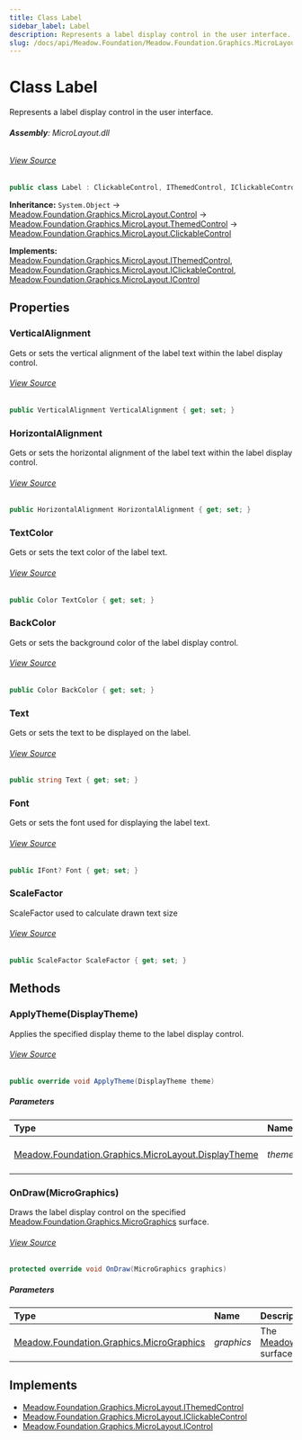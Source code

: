 ```yaml
---
title: Class Label
sidebar_label: Label
description: Represents a label display control in the user interface.
slug: /docs/api/Meadow.Foundation/Meadow.Foundation.Graphics.MicroLayout/Label
---
```

# Class Label
Represents a label display control in the user interface.

###### **Assembly**: MicroLayout.dll
###### [View Source](https://github.com/WildernessLabs/Meadow.Foundation.git/blob/develop/Source/Meadow.Foundation.Libraries_and_Frameworks/Graphics.MicroLayout/Driver/Controls/Label.cs#L6)
```csharp title="Declaration"
public class Label : ClickableControl, IThemedControl, IClickableControl, IControl
```
**Inheritance:** `System.Object` -> [Meadow.Foundation.Graphics.MicroLayout.Control](../Meadow.Foundation.Graphics.MicroLayout/Control) -> [Meadow.Foundation.Graphics.MicroLayout.ThemedControl](../Meadow.Foundation.Graphics.MicroLayout/ThemedControl) -> [Meadow.Foundation.Graphics.MicroLayout.ClickableControl](../Meadow.Foundation.Graphics.MicroLayout/ClickableControl)

**Implements:**  
[Meadow.Foundation.Graphics.MicroLayout.IThemedControl](../Meadow.Foundation.Graphics.MicroLayout/IThemedControl), [Meadow.Foundation.Graphics.MicroLayout.IClickableControl](../Meadow.Foundation.Graphics.MicroLayout/IClickableControl), [Meadow.Foundation.Graphics.MicroLayout.IControl](../Meadow.Foundation.Graphics.MicroLayout/IControl)

## Properties
### VerticalAlignment
Gets or sets the vertical alignment of the label text within the label display control.
###### [View Source](https://github.com/WildernessLabs/Meadow.Foundation.git/blob/develop/Source/Meadow.Foundation.Libraries_and_Frameworks/Graphics.MicroLayout/Driver/Controls/Label.cs#L47)
```csharp title="Declaration"
public VerticalAlignment VerticalAlignment { get; set; }
```
### HorizontalAlignment
Gets or sets the horizontal alignment of the label text within the label display control.
###### [View Source](https://github.com/WildernessLabs/Meadow.Foundation.git/blob/develop/Source/Meadow.Foundation.Libraries_and_Frameworks/Graphics.MicroLayout/Driver/Controls/Label.cs#L56)
```csharp title="Declaration"
public HorizontalAlignment HorizontalAlignment { get; set; }
```
### TextColor
Gets or sets the text color of the label text.
###### [View Source](https://github.com/WildernessLabs/Meadow.Foundation.git/blob/develop/Source/Meadow.Foundation.Libraries_and_Frameworks/Graphics.MicroLayout/Driver/Controls/Label.cs#L65)
```csharp title="Declaration"
public Color TextColor { get; set; }
```
### BackColor
Gets or sets the background color of the label display control.
###### [View Source](https://github.com/WildernessLabs/Meadow.Foundation.git/blob/develop/Source/Meadow.Foundation.Libraries_and_Frameworks/Graphics.MicroLayout/Driver/Controls/Label.cs#L74)
```csharp title="Declaration"
public Color BackColor { get; set; }
```
### Text
Gets or sets the text to be displayed on the label.
###### [View Source](https://github.com/WildernessLabs/Meadow.Foundation.git/blob/develop/Source/Meadow.Foundation.Libraries_and_Frameworks/Graphics.MicroLayout/Driver/Controls/Label.cs#L83)
```csharp title="Declaration"
public string Text { get; set; }
```
### Font
Gets or sets the font used for displaying the label text.
###### [View Source](https://github.com/WildernessLabs/Meadow.Foundation.git/blob/develop/Source/Meadow.Foundation.Libraries_and_Frameworks/Graphics.MicroLayout/Driver/Controls/Label.cs#L92)
```csharp title="Declaration"
public IFont? Font { get; set; }
```
### ScaleFactor
ScaleFactor used to calculate drawn text size
###### [View Source](https://github.com/WildernessLabs/Meadow.Foundation.git/blob/develop/Source/Meadow.Foundation.Libraries_and_Frameworks/Graphics.MicroLayout/Driver/Controls/Label.cs#L101)
```csharp title="Declaration"
public ScaleFactor ScaleFactor { get; set; }
```
## Methods
### ApplyTheme(DisplayTheme)
Applies the specified display theme to the label display control.
###### [View Source](https://github.com/WildernessLabs/Meadow.Foundation.git/blob/develop/Source/Meadow.Foundation.Libraries_and_Frameworks/Graphics.MicroLayout/Driver/Controls/Label.cs#L39)
```csharp title="Declaration"
public override void ApplyTheme(DisplayTheme theme)
```

##### Parameters

| Type | Name | Description |
|:--- |:--- |:--- |
| [Meadow.Foundation.Graphics.MicroLayout.DisplayTheme](../Meadow.Foundation.Graphics.MicroLayout/DisplayTheme) | *theme* | The display theme to apply. |

### OnDraw(MicroGraphics)
Draws the label display control on the specified [Meadow.Foundation.Graphics.MicroGraphics](../Meadow.Foundation.Graphics/MicroGraphics) surface.
###### [View Source](https://github.com/WildernessLabs/Meadow.Foundation.git/blob/develop/Source/Meadow.Foundation.Libraries_and_Frameworks/Graphics.MicroLayout/Driver/Controls/Label.cs#L111)
```csharp title="Declaration"
protected override void OnDraw(MicroGraphics graphics)
```

##### Parameters

| Type | Name | Description |
|:--- |:--- |:--- |
| [Meadow.Foundation.Graphics.MicroGraphics](../Meadow.Foundation.Graphics/MicroGraphics) | *graphics* | The [Meadow.Foundation.Graphics.MicroGraphics](../Meadow.Foundation.Graphics/MicroGraphics) surface to draw the label display control on. |


## Implements

* [Meadow.Foundation.Graphics.MicroLayout.IThemedControl](../Meadow.Foundation.Graphics.MicroLayout/IThemedControl)
* [Meadow.Foundation.Graphics.MicroLayout.IClickableControl](../Meadow.Foundation.Graphics.MicroLayout/IClickableControl)
* [Meadow.Foundation.Graphics.MicroLayout.IControl](../Meadow.Foundation.Graphics.MicroLayout/IControl)
